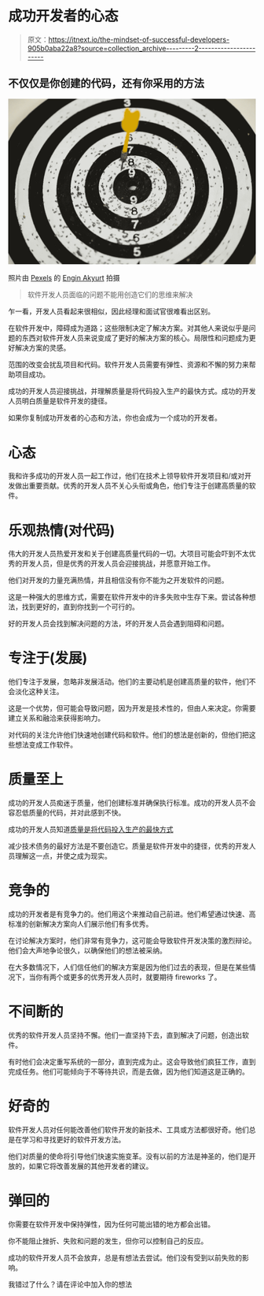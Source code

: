 # 成功开发者的心态

> 原文：<https://itnext.io/the-mindset-of-successful-developers-905b0aba22a8?source=collection_archive---------2----------------------->

## 不仅仅是你创建的代码，还有你采用的方法

![](img/72fc55fa223a2930b1cc4f08a9b2470a.png)

照片由 [Pexels](https://www.pexels.com/photo/black-and-white-dartboard-1552617/?utm_content=attributionCopyText&utm_medium=referral&utm_source=pexels) 的 [Engin Akyurt](https://www.pexels.com/@enginakyurt?utm_content=attributionCopyText&utm_medium=referral&utm_source=pexels) 拍摄

> 软件开发人员面临的问题不能用创造它们的思维来解决

乍一看，开发人员看起来很相似，因此经理和面试官很难看出区别。

在软件开发中，障碍成为道路；这些限制决定了解决方案。对其他人来说似乎是问题的东西对软件开发人员来说变成了更好的解决方案的核心。局限性和问题成为更好解决方案的灵感。

范围的改变会扰乱项目和代码。软件开发人员需要有弹性、资源和不懈的努力来帮助项目成功。

成功的开发人员迎接挑战，并理解质量是将代码投入生产的最快方式。成功的开发人员明白质量是软件开发的捷径。

如果你复制成功开发者的心态和方法，你也会成为一个成功的开发者。

# 心态

我和许多成功的开发人员一起工作过，他们在技术上领导软件开发项目和/或对开发做出重要贡献。优秀的开发人员不关心头衔或角色，他们专注于创建高质量的软件。

# 乐观热情(对代码)

伟大的开发人员热爱开发和关于创建高质量代码的一切。大项目可能会吓到不太优秀的开发人员，但是优秀的开发人员会迎接挑战，并愿意开始工作。

他们对开发的力量充满热情，并且相信没有你不能为之开发软件的问题。

这是一种强大的思维方式，需要在软件开发中的许多失败中生存下来。尝试各种想法，找到更好的，直到你找到一个可行的。

好的开发人员会找到解决问题的方法，坏的开发人员会遇到阻碍和问题。

# 专注于(发展)

他们专注于发展，忽略非发展活动。他们的主要动机是创建高质量的软件，他们不会淡化这种关注。

这是一个优势，但可能会导致问题，因为开发是技术性的，但由人来决定。你需要建立关系和融洽来获得影响力。

对代码的关注允许他们快速地创建代码和软件。他们的想法是创新的，但他们把这些想法变成工作软件。

# 质量至上

成功的开发人员痴迷于质量，他们创建标准并确保执行标准。成功的开发人员不会容忍低质量的代码，并对此感到不快。

成功的开发人员知道[质量是将代码投入生产的最快方式](/software-development-is-misunderstood-quality-is-fastest-way-to-get-code-into-production-f1f5a0792c69)

减少技术债务的最好方法是不要创造它。质量是软件开发中的捷径，优秀的开发人员理解这一点，并使之成为现实。

# 竞争的

成功的开发者是有竞争力的。他们用这个来推动自己前进。他们希望通过快速、高标准的创新解决方案向人们展示他们有多优秀。

在讨论解决方案时，他们非常有竞争力，这可能会导致软件开发决策的激烈辩论。他们会大声地争论很久，以确保他们的想法被采纳。

在大多数情况下，人们信任他们的解决方案是因为他们过去的表现，但是在某些情况下，当你有两个或更多的优秀开发人员时，就要期待 fireworks 了。

# 不间断的

优秀的软件开发人员坚持不懈。他们一直坚持下去，直到解决了问题，创造出软件。

有时他们会决定重写系统的一部分，直到完成为止。这会导致他们疯狂工作，直到完成任务。他们可能倾向于不等待共识，而是去做，因为他们知道这是正确的。

# 好奇的

软件开发人员对任何能改善他们软件开发的新技术、工具或方法都很好奇。他们总是在学习和寻找更好的软件开发方法。

他们对质量的使命将引导他们快速实施变革。没有以前的方法是神圣的，他们是开放的，如果它将改善发展的其他开发者的建议。

# 弹回的

你需要在软件开发中保持弹性，因为任何可能出错的地方都会出错。

你不能阻止挫折、失败和问题的发生，但你可以控制自己的反应。

成功的软件开发人员不会放弃，总是有想法去尝试。他们没有受到以前失败的影响。

我错过了什么？请在评论中加入你的想法